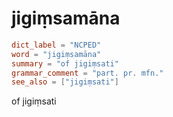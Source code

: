 # jigiṃsamāna

``` toml
dict_label = "NCPED"
word = "jigiṃsamāna"
summary = "of jigiṃsati"
grammar_comment = "part. pr. mfn."
see_also = ["jigiṃsati"]
```

of jigiṃsati

